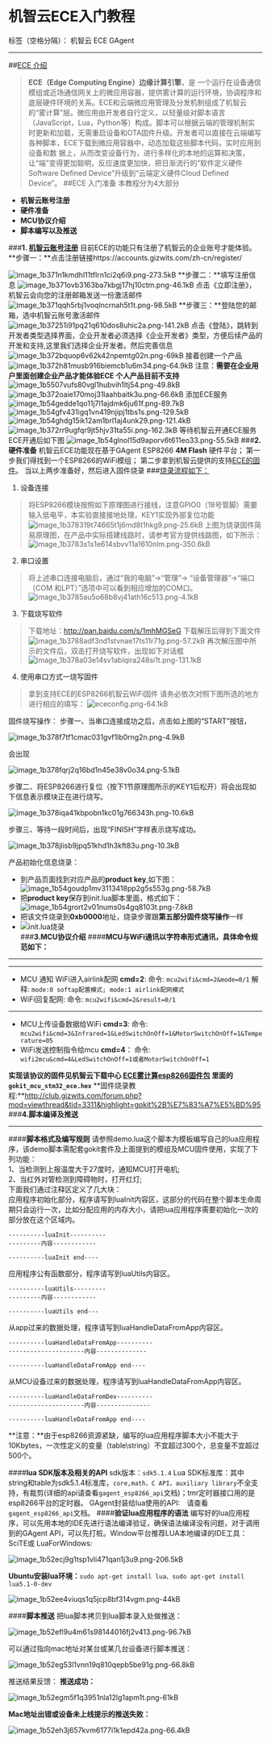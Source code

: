 # 机智云ECE入门教程

标签（空格分隔）： 机智云 ECE GAgent

---
##[ECE 介绍][1]
>**ECE（Edge Computing Engine）边缘计算引擎**，是 一个运行在设备通信模组或近场通信网关上的微应用容器，提供雾计算的运行环境，协调程序和底层硬件环境的关系。ECE和云端微应用管理及分发机制组成了机智云的“雾计算”层。微应用由开发者自行定义，以轻量级对脚本语言（JavaScript，Lua，Python等）构成。脚本可以根据云端的管理机制实 时更新和加载，无需重启设备和OTA固件升级。开发者可以直接在云端编写各种脚本，ECE下载到微应用容器中，动态加载这些脚本代码，实时应用到设备和数 据上，从而改变设备行为，进行多样化的本地的运算和决策，让“端”变得更加聪明，反应速度更加快，把日渐流行的“软件定义硬件Software Defined Device”升级到“云端定义硬件Cloud Defined Device”。
##ECE 入门准备
本教程分为4大部分

 - **机智云账号注册**
 - **硬件准备**
 - **MCU协议介绍**
 - **脚本编写以及推送**

###**1. [机智云账号注册][2]**
目前ECE的功能只有注册了机智云的企业账号才能体验。
**步骤一：**点击注册链接https://accounts.gizwits.com/zh-cn/register/



![image_1b371n1kmdhl11tflrn1ci2q6i9.png-273.5kB][3]
**步骤二：**填写注册信息
![image_1b371ovb3163ba7kbgj17hj10ctm.png-46.1kB][4]
点击《立即注册》，机智云会向您的注册邮箱发送一份激活邮件
![image_1b371qqh5rbj1voqlncrnah5t1t.png-98.5kB][5]
**步骤三：**登陆您的邮箱，选中机智云账号激活邮件
![image_1b37251i91pq21q610dos8uhic2a.png-141.2kB][6]
点击《登陆》，跳转到开发者类型选择界面，企业开发者必须选择《企业开发者》类型，方便后续产品的开发和支持,这里我们选择企业开发者。然后完善信息
![image_1b372bquop6v62k42npemtg02n.png-69kB][7]
接着创建一个产品
![image_1b372h81musb916biemcb1u6m34.png-64.9kB][8]
注意：**需要在企业用户里面创建企业产品才能体验ECE 个人产品目前不支持**
![image_1b5507vufs80vgl1hubvih1ltj54.png-49.8kB][9]
![image_1b372oaie170moj31laahbaitk3u.png-66.6kB][10]
添加ECE服务
![image_1b54gedde1qo11j7l1ajdmk6ju61f.png-89.7kB][11]
![image_1b54gfv431igq1vn419njipj1tbs1s.png-129.5kB][12]
![image_1b54ghdg15ik12am1brl1aj4unk29.png-121.4kB][13]
![image_1b372rr9ugfqr9jt5hjv31ta55i.png-162.3kB][14]
等待机智云开通ECE服务
ECE开通后如下图
![image_1b54glnol15d9aporv6t611eo33.png-55.5kB][15]
###**2.硬件准备**
机智云ECE功能现在基于GAgent ESP8266 **4M Flash** 硬件平台；
第一步我们得找到一个ESP8266的WiFi模组；
第二步拿到机智云提供的支持[ECE的固件][16]。
当以上两步准备好，然后进入固件烧录
###[烧录流程如下：][17]
1. 设备连接
>将ESP8266模块按照如下原理图进行接线，注意GPIO0（18号管脚）需要输入低电平，本实验直接接地处理，KEY1实现外部复位功能
![image_1b378319t74665t1j6md8t1hkg9.png-25.6kB][18]
上图为烧录固件简易原理图，在产品中实际搭建线路时，请参考官方提供线路图，如下所示：
![image_1b3783s1s1e614sbvv11a1610nlm.png-350.6kB][19]

2. 串口设置
>将上述串口连接电脑后，通过“我的电脑”->“管理”-> “设备管理器”->“端口（COM 和LPT）”选项中可以看到相应增加的COM口。
![image_1b3785au5o68b8vj41ath16c513.png-4.1kB][20]
3. 下载烧写软件
>下载地址：http://pan.baidu.com/s/1mhMGSeG
下载解压后得到下面文件
![image_1b3788adf3nd1stvnae17ts11r71g.png-57.2kB][21]
再次解压图中所示的文件后，双击打开烧写软件，出现如下对话框
![image_1b378a03e14sv1ablqira248si1t.png-131.1kB][22]

4. 使用串口方式一烧写固件
>拿到支持ECE的ESP8266机智云WiFi固件
请务必依次对照下图所选的地方进行相应的填写：
![ececonfig.png-64.1kB][23]

固件烧写操作：
 步骤一、当串口连接成功之后，点击如上图的“START”按钮，
 
![image_1b378f7tf1cmac031gvf1lb0rng2n.png-4.9kB][24]

会出现

![image_1b378fqrj2q16bd1n45e38v0o34.png-5.1kB][25]

步骤二、将ESP8266进行复位（按下1节原理图所示的KEY1后松开）将会出现如下信息表示模块正在进行烧写。

![image_1b378iqa41kbpobn1kc01g766343h.png-10.6kB][26]

步骤三、等待一段时间后，出现“FINISH”字样表示烧写成功。

![image_1b378jlisb9jpq51khd1h3kft83u.png-10.3kB][27]

产品初始化信息烧录：
- 到产品页面找到对应产品的**product key**,如下图：
![image_1b54goudp1mv3113418pp2g5s553g.png-58.7kB][28]
- 把**product key**保存到init.lua脚本里面，格式如下：
![image_1b54grort2v01nums0s4gq8103t.png-7.8kB][29]
- 把该文件烧录到**0xb0000**地址，烧录步骤跟**第五部分固件烧写操作**一样
- ![init.lua烧录][30]  
###**3.MCU协议介绍**
####**MCU与WiFi通讯以字符串形式通讯，具体命令规范如下：**
- - - 
- - -
- MCU 通知 WiFi进入airlink配网 **cmd=2**:
  命令: ```mcu2wifi&cmd=2&mode=0/1```
  解释: ```mode:0 softap配置模式; mode:1 airlink配网模式```
-  WiFi回复配网:
 命令: ```mcu2wifi&cmd=2&result=0/1```
- - -
- MCU上传设备数据给WiFi **cmd=3**:
 命令: ```mcu2wifi&cmd=3&Infrared=1&LedSwitchOnOff=1&MotorSwitchOnOff=1&Temperature=05```
- WiFi发送控制指令给mcu **cmd=4**：
 命令: ```wifi2mcu&cmd=4&LedSwitchOnOff=1或者MotorSwitchOnOff=1```

**实现该协议的固件见机智云下载中心 [ECE雾计算esp8266固件包][31] 里面的```gokit_mcu_stm32_ece.hex```**
**固件烧录教程:**http://club.gizwits.com/forum.php?mod=viewthread&tid=3311&highlight=gokit%2B%E7%83%A7%E5%BD%95
###**4.脚本编译及推送**
- - -
####**脚本格式及编写规则**
请参照demo.lua这个脚本为模板编写自己的lua应用程序，该demo脚本需配套gokit套件及上面提到的模组及MCU固件使用，实现了下列功能：  
1、当检测到上报温度大于27度时，通知MCU打开电机;  
2、当红外对管检测到障碍物时，打开红灯;  
下面我们通过注释区定义了几大块：  
应用程序初始化部分，程序请写到luaInit内容区，这部分的代码在整个脚本生命周期只会运行一次，比如分配应用的内存大小，请把lua应用程序需要初始化一次的部分放在这个区域内。
```
----------luaInit----------
---------内容------------

----------luaInit end----
```
应用程序公有函数部分，程序请写到luaUtils内容区。
```
----------luaUtils---------
---------内容------------

----------luaUtils end---
```
从app过来的数据处理，程序请写到luaHandleDataFromApp内容区。
```
----------luaHandleDataFromApp----------
---------------------内容--------------

----------luaHandleDataFromApp end----
```

从MCU设备过来的数据处理，程序请写到luaHandleDataFromApp内容区。
```
----------luaHandleDataFromDev----------
---------------------内容---------------

----------luaHandleDataFromApp end----
```
**注意：**由于esp8266资源紧缺，编写的lua应用程序脚本大小不能大于10Kbytes，一次性定义的变量（table\string）不宜超过300个，总变量不宜超过500个。

####**lua SDK版本及相关的API**
sdk版本：```sdk5.1.4```
Lua SDK标准库：其中string和table为sdk5.1.4标准库，```core,math，C API，auxiliary library```不全支持，有裁剪(详细的api请查看```gagent_esp8266_api```文档)；tmr定时器接口用的是esp8266平台的定时器。
GAgent封装给lua使用的API:　请查看```gagent_esp8266_api```文档。
####**验证lua应用程序的语法**
编写好的lua应用程序，可以先用本地的IDE先进行语法编译验证，确保语法编译没有问题，对于调用到的GAgent API，可以先打桩。Window平台推荐LUA本地编译的IDE工具：SciTE或 LuaForWindows:

![image_1b52ecj9g1tsp1vli471qan1j3u9.png-206.5kB][32]

**Ubuntu安装lua环境：**```sudo apt-get install lua、sudo apt-get install lua5.1-0-dev```

![image_1b52ee4viuqs1q5jcp8bf314vgm.png-44kB][33]

####**脚本推送**
把lua脚本拷贝到lua脚本录入处做推送：

![image_1b52efl9u4m61s98144016fj2v413.png-96.7kB][34]

可以通过指向mac地址对某台或某几台设备进行脚本推送：

![image_1b52eg53l1vnn19q810qepb5be91g.png-66.8kB][35]

推送结果反馈：
**推送成功：**

![image_1b52egm5f1q3951nla12lg1apm1t.png-61kB][36]

**Mac地址出错或设备未上线提示的推送失败：**

![image_1b52eh3j657kvm6177i1k1epd42a.png-66.4kB][37]


  [1]: http://www.gizwits.com/news/69
  [2]:http://docs.gizwits.com/zh-cn/quickstart/5%E5%88%86%E9%92%9F%E4%BA%86%E8%A7%A3%E6%9C%BA%E6%99%BA%E4%BA%91.html
  [3]: http://static.zybuluo.com/AlexLin/ilfjrdsrklg3wijauq9myph8/image_1b371n1kmdhl11tflrn1ci2q6i9.png
  [4]: http://static.zybuluo.com/AlexLin/5a0p580uy1cuolg2lkf6fbu6/image_1b371ovb3163ba7kbgj17hj10ctm.png
  [5]: http://static.zybuluo.com/AlexLin/l8lc2stjb2ebzxhdt7gxpzg2/image_1b371qqh5rbj1voqlncrnah5t1t.png
  [6]: http://static.zybuluo.com/AlexLin/ltc2hef52f4irsgwvswt05cq/image_1b37251i91pq21q610dos8uhic2a.png
  [7]: http://static.zybuluo.com/AlexLin/j7ibb0wjby4hgpbsivazl58b/image_1b372bquop6v62k42npemtg02n.png
  [8]: http://static.zybuluo.com/AlexLin/z76rc5djg5l8y8y3gh5ciu0n/image_1b372h81musb916biemcb1u6m34.png
  [9]: http://static.zybuluo.com/AlexLin/h7irfs30xgxeh0lbn2kew83l/image_1b5507vufs80vgl1hubvih1ltj54.png
  [10]: http://static.zybuluo.com/AlexLin/k979hvbii3kmiwb007j5idmo/image_1b372oaie170moj31laahbaitk3u.png
  [11]: http://static.zybuluo.com/AlexLin/aav2s8d24r7nwjp1tznvcf6w/image_1b54gedde1qo11j7l1ajdmk6ju61f.png
  [12]: http://static.zybuluo.com/AlexLin/9q97jl2og6xnd3fdcwr4st2u/image_1b54gfv431igq1vn419njipj1tbs1s.png
  [13]: http://static.zybuluo.com/AlexLin/ak00umu8f49jksm6xphlgg8u/image_1b54ghdg15ik12am1brl1aj4unk29.png
  [14]: http://static.zybuluo.com/AlexLin/1l39y1meot6r3r5q20ktozz6/image_1b54gjag412b1iou468umsf9v2m.png
  [15]: http://static.zybuluo.com/AlexLin/5pfs4spu2rzmy6kxptwn6ilv/image_1b54glnol15d9aporv6t611eo33.png
  [16]:http://dev.gizwits.com/zh-cn/developer/resource/hardware?type=GAgent
  [17]:http://docs.gizwits.com/zh-cn/deviceDev/ESP8266%E4%B8%B2%E5%8F%A3%E7%83%A7%E5%86%99%E8%AF%B4%E6%98%8E.html
  [18]: http://static.zybuluo.com/AlexLin/p9aokc7i7vizl644k65nxyoi/image_1b378319t74665t1j6md8t1hkg9.png
  [19]: http://static.zybuluo.com/AlexLin/jsxjii3qjfjsw8ipx5k5m9kt/image_1b3783s1s1e614sbvv11a1610nlm.png
  [20]: http://static.zybuluo.com/AlexLin/sh4ik05qtukepyouh78ltjwc/image_1b3785au5o68b8vj41ath16c513.png
  [21]: http://static.zybuluo.com/AlexLin/xicp3uiv2e4ch08htiokk56p/image_1b3788adf3nd1stvnae17ts11r71g.png
  [22]: http://static.zybuluo.com/AlexLin/it7c09runtpudrqli3yn2hgm/image_1b378a03e14sv1ablqira248si1t.png
  [23]: http://static.zybuluo.com/AlexLin/kpsrthdmcgifdv9zx23g9wcv/ececonfig.png
  [24]: http://static.zybuluo.com/AlexLin/xogit0hg2992bz0bj5vx4y3x/image_1b378f7tf1cmac031gvf1lb0rng2n.png
  [25]: http://static.zybuluo.com/AlexLin/1pq342yqs92censu2yssctth/image_1b378fqrj2q16bd1n45e38v0o34.png
  [26]: http://static.zybuluo.com/AlexLin/65qisaj8claxqi809mo7xko0/image_1b378iqa41kbpobn1kc01g766343h.png
  [27]: http://static.zybuluo.com/AlexLin/ppea46nn4t9n9ipnp79unmaj/image_1b378jlisb9jpq51khd1h3kft83u.png
  [28]: http://static.zybuluo.com/AlexLin/kgh8wgy6eu2gy6chl6k5d7dj/image_1b54goudp1mv3113418pp2g5s553g.png
  [29]: http://static.zybuluo.com/AlexLin/drpbhokmpu0ls8sy5x2k7nox/image_1b54grort2v01nums0s4gq8103t.png
  [30]: http://static.zybuluo.com/AlexLin/99epdwavq6vodgxr2dxxco8u/image_1b3u26iv81mp21lntq0cpd41rpf13.png
  [31]: http://dev.gizwits.com/zh-cn/developer/resource/hardware?type=GAgent
  [32]: http://static.zybuluo.com/AlexLin/gjmyi8ud02hjhf3vjk00oerw/image_1b52ecj9g1tsp1vli471qan1j3u9.png
  [33]: http://static.zybuluo.com/AlexLin/mzlzoden5h1tysswp90tzxwb/image_1b52ee4viuqs1q5jcp8bf314vgm.png
  [34]: http://static.zybuluo.com/AlexLin/dmw8f8vny4wkamzwnh9c9lmg/image_1b52efl9u4m61s98144016fj2v413.png
  [35]: http://static.zybuluo.com/AlexLin/sqvaal69sat4ygwgchxcaz4a/image_1b52eg53l1vnn19q810qepb5be91g.png
  [36]: http://static.zybuluo.com/AlexLin/yu6scxcs2zdzlsb92n5q5gi8/image_1b52egm5f1q3951nla12lg1apm1t.png
  [37]: http://static.zybuluo.com/AlexLin/s1oj1xyj90avz3lippw7syzw/image_1b52eh3j657kvm6177i1k1epd42a.png
